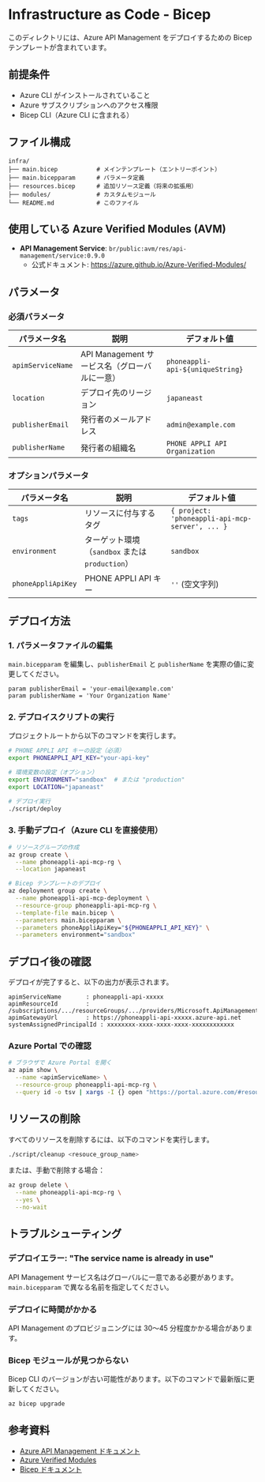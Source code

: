 # Infrastructure as Code - Bicep

このディレクトリには、Azure API Management をデプロイするための Bicep テンプレートが含まれています。

## 前提条件

- Azure CLI がインストールされていること
- Azure サブスクリプションへのアクセス権限
- Bicep CLI（Azure CLI に含まれる）

## ファイル構成

```
infra/
├── main.bicep           # メインテンプレート（エントリーポイント）
├── main.bicepparam      # パラメータ定義
├── resources.bicep      # 追加リソース定義（将来の拡張用）
├── modules/             # カスタムモジュール
└── README.md            # このファイル
```

## 使用している Azure Verified Modules (AVM)

- **API Management Service**: `br/public:avm/res/api-management/service:0.9.0`
  - 公式ドキュメント: https://azure.github.io/Azure-Verified-Modules/

## パラメータ

### 必須パラメータ

| パラメータ名 | 説明 | デフォルト値 |
|------------|------|------------|
| `apimServiceName` | API Management サービス名（グローバルに一意） | `phoneappli-api-${uniqueString}` |
| `location` | デプロイ先のリージョン | `japaneast` |
| `publisherEmail` | 発行者のメールアドレス | `admin@example.com` |
| `publisherName` | 発行者の組織名 | `PHONE APPLI API Organization` |

### オプションパラメータ

| パラメータ名 | 説明 | デフォルト値 |
|------------|------|------------|
| `tags` | リソースに付与するタグ | `{ project: 'phoneappli-api-mcp-server', ... }` |
| `environment` | ターゲット環境（`sandbox` または `production`） | `sandbox` |
| `phoneAppliApiKey` | PHONE APPLI API キー | `''` (空文字列) |

## デプロイ方法

### 1. パラメータファイルの編集

`main.bicepparam` を編集し、`publisherEmail` と `publisherName` を実際の値に変更してください。

```bicep
param publisherEmail = 'your-email@example.com'
param publisherName = 'Your Organization Name'
```

### 2. デプロイスクリプトの実行

プロジェクトルートから以下のコマンドを実行します。

```bash
# PHONE APPLI API キーの設定（必須）
export PHONEAPPLI_API_KEY="your-api-key"

# 環境変数の設定（オプション）
export ENVIRONMENT="sandbox"  # または "production"
export LOCATION="japaneast"

# デプロイ実行
./script/deploy
```

### 3. 手動デプロイ（Azure CLI を直接使用）

```bash
# リソースグループの作成
az group create \
  --name phoneappli-api-mcp-rg \
  --location japaneast

# Bicep テンプレートのデプロイ
az deployment group create \
  --name phoneappli-api-mcp-deployment \
  --resource-group phoneappli-api-mcp-rg \
  --template-file main.bicep \
  --parameters main.bicepparam \
  --parameters phoneAppliApiKey="${PHONEAPPLI_API_KEY}" \
  --parameters environment="sandbox"
```

## デプロイ後の確認

デプロイが完了すると、以下の出力が表示されます。

```
apimServiceName       : phoneappli-api-xxxxx
apimResourceId        : /subscriptions/.../resourceGroups/.../providers/Microsoft.ApiManagement/service/...
apimGatewayUrl        : https://phoneappli-api-xxxxx.azure-api.net
systemAssignedPrincipalId : xxxxxxxx-xxxx-xxxx-xxxx-xxxxxxxxxxxx
```

### Azure Portal での確認

```bash
# ブラウザで Azure Portal を開く
az apim show \
  --name <apimServiceName> \
  --resource-group phoneappli-api-mcp-rg \
  --query id -o tsv | xargs -I {} open "https://portal.azure.com/#resource{}"
```

## リソースの削除

すべてのリソースを削除するには、以下のコマンドを実行します。

```bash
./script/cleanup <resouce_group_name>
```

または、手動で削除する場合：

```bash
az group delete \
  --name phoneappli-api-mcp-rg \
  --yes \
  --no-wait
```

## トラブルシューティング

### デプロイエラー: "The service name is already in use"

API Management サービス名はグローバルに一意である必要があります。`main.bicepparam` で異なる名前を指定してください。

### デプロイに時間がかかる

API Management のプロビジョニングには 30〜45 分程度かかる場合があります。

### Bicep モジュールが見つからない

Bicep CLI のバージョンが古い可能性があります。以下のコマンドで最新版に更新してください。

```bash
az bicep upgrade
```

## 参考資料

- [Azure API Management ドキュメント](https://learn.microsoft.com/ja-jp/azure/api-management/)
- [Azure Verified Modules](https://azure.github.io/Azure-Verified-Modules/)
- [Bicep ドキュメント](https://learn.microsoft.com/ja-jp/azure/azure-resource-manager/bicep/)
